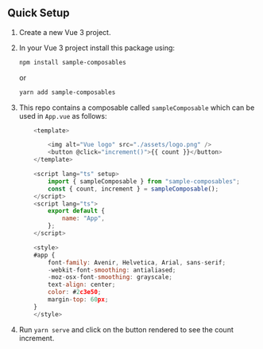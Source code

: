 ## Quick Setup

1. Create a new Vue 3 project.

2. In your Vue 3 project install this package using:

   ```bash
   npm install sample-composables
   ```

   or

   ```bash
   yarn add sample-composables
   ```

3. This repo contains a composable called `sampleComposable` which can be used in `App.vue` as follows:

   ```javascript
       <template>

           <img alt="Vue logo" src="./assets/logo.png" />
           <button @click="increment()">{{ count }}</button>
       </template>

       <script lang="ts" setup>
           import { sampleComposable } from "sample-composables";
           const { count, increment } = sampleComposable();
       </script>
       <script lang="ts">
           export default {
               name: "App",
           };
       </script>

       <style>
       #app {
           font-family: Avenir, Helvetica, Arial, sans-serif;
           -webkit-font-smoothing: antialiased;
           -moz-osx-font-smoothing: grayscale;
           text-align: center;
           color: #2c3e50;
           margin-top: 60px;
       }
       </style>
   ```

4. Run `yarn serve` and click on the button rendered to see the count increment.

